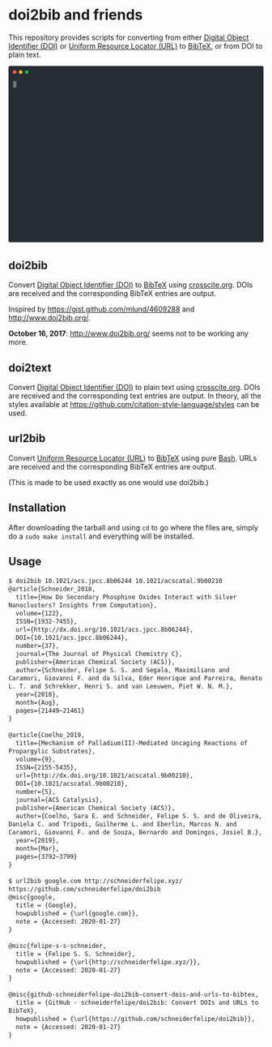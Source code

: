 # doi2bib and friends

This repository provides scripts for converting from either [Digital Object Identifier (DOI)](https://www.doi.org) or [Uniform Resource Locator (URL)](https://en.wikipedia.org/wiki/URL) to [BibTeX](http://www.bibtex.org), or from DOI to plain text.

<p align="center">
  <img alt="ASCII video" src="cast.svg">
</p>

## doi2bib

Convert [Digital Object Identifier (DOI)](https://www.doi.org) to
[BibTeX](http://www.bibtex.org) using
[crosscite.org](https://citation.crosscite.org/).
DOIs are received and the corresponding BibTeX entries are output.

Inspired by <https://gist.github.com/mlund/4609288> and
<http://www.doi2bib.org/>.

**October 16, 2017**: <http://www.doi2bib.org/> seems not to be working
any more.

## doi2text

Convert [Digital Object Identifier (DOI)](https://www.doi.org) to plain text
using [crosscite.org](https://citation.crosscite.org/). DOIs are received and
the corresponding text entries are output. In theory, all the styles
available at <https://github.com/citation-style-language/styles> can be used.

## url2bib

Convert [Uniform Resource Locator (URL)](https://en.wikipedia.org/wiki/URL) to
[BibTeX](http://www.bibtex.org) using pure
[Bash](https://en.wikipedia.org/wiki/Bash_(Unix_shell)).
URLs are received and the corresponding BibTeX entries are output.

(This is made to be used exactly as one would use doi2bib.)

## Installation

After downloading the tarball and using `cd` to go where the files are, simply do a `sudo make install` and everything will be installed.

## Usage

    $ doi2bib 10.1021/acs.jpcc.8b06244 10.1021/acscatal.9b00210                                
    @article{Schneider_2018,
      title={How Do Secondary Phosphine Oxides Interact with Silver Nanoclusters? Insights from Computation},
      volume={122},
      ISSN={1932-7455},
      url={http://dx.doi.org/10.1021/acs.jpcc.8b06244},
      DOI={10.1021/acs.jpcc.8b06244},
      number={37},
      journal={The Journal of Physical Chemistry C},
      publisher={American Chemical Society (ACS)},
      author={Schneider, Felipe S. S. and Segala, Maximiliano and Caramori, Giovanni F. and da Silva, Eder Henrique and Parreira, Renato L. T. and Schrekker, Henri S. and van Leeuwen, Piet W. N. M.},
      year={2018},
      month={Aug},
      pages={21449–21461}
    }

    @article{Coelho_2019,
      title={Mechanism of Palladium(II)-Mediated Uncaging Reactions of Propargylic Substrates},
      volume={9},
      ISSN={2155-5435},
      url={http://dx.doi.org/10.1021/acscatal.9b00210},
      DOI={10.1021/acscatal.9b00210},
      number={5},
      journal={ACS Catalysis},
      publisher={American Chemical Society (ACS)},
      author={Coelho, Sara E. and Schneider, Felipe S. S. and de Oliveira, Daniela C. and Tripodi, Guilherme L. and Eberlin, Marcos N. and Caramori, Giovanni F. and de Souza, Bernardo and Domingos, Josiel B.},
      year={2019},
      month={Mar},
      pages={3792–3799}
    }

    $ url2bib google.com http://schneiderfelipe.xyz/ https://github.com/schneiderfelipe/doi2bib
    @misc{google,
      title = {Google},
      howpublished = {\url{google.com}},
      note = {Accessed: 2020-01-27}
    }

    @misc{felipe-s-s-schneider,
      title = {Felipe S. S. Schneider},
      howpublished = {\url{http://schneiderfelipe.xyz/}},
      note = {Accessed: 2020-01-27}
    }

    @misc{github-schneiderfelipe-doi2bib-convert-dois-and-urls-to-bibtex,
      title = {GitHub - schneiderfelipe/doi2bib: Convert DOIs and URLs to BibTeX},
      howpublished = {\url{https://github.com/schneiderfelipe/doi2bib}},
      note = {Accessed: 2020-01-27}
    }
